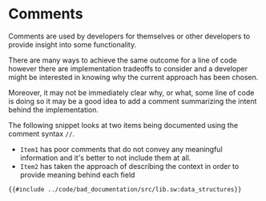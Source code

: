 # Comments

Comments are used by developers for themselves or other developers to provide insight into some functionality.

There are many ways to achieve the same outcome for a line of code however there are implementation tradeoffs to consider and a developer might be interested in knowing why the current approach has been chosen.

Moreover, it may not be immediately clear why, or what, some line of code is doing so it may be a good idea to add a comment summarizing the intent behind the implementation.

The following snippet looks at two items being documented using the comment syntax `//`.

- `Item1` has poor comments that do not convey any meaningful information and it's better to not include them at all.
- `Item2` has taken the approach of describing the context in order to provide meaning behind each field

```sway
{{#include ../code/bad_documentation/src/lib.sw:data_structures}}
```
